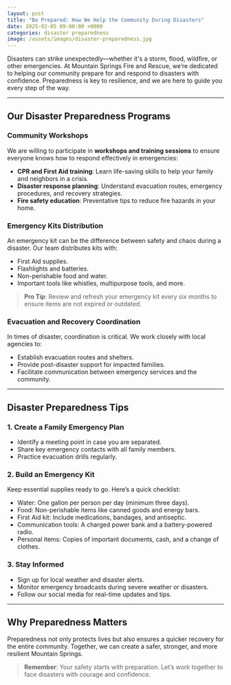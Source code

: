 ```yaml
---
layout: post
title: "Be Prepared: How We Help the Community During Disasters"
date: 2025-02-05 09:00:00 +0000
categories: disaster preparedness
image: /assets/images/disaster-preparedness.jpg
---
```


Disasters can strike unexpectedly—whether it's a storm, flood, wildfire, or other emergencies. At Mountain Springs Fire and Rescue, we’re dedicated to helping our community prepare for and respond to disasters with confidence. Preparedness is key to resilience, and we are here to guide you every step of the way.

---

## **Our Disaster Preparedness Programs**

### **Community Workshops**
We are willing to participate in **workshops and training sessions** to ensure everyone knows how to respond effectively in emergencies:
- **CPR and First Aid training**: Learn life-saving skills to help your family and neighbors in a crisis.
- **Disaster response planning**: Understand evacuation routes, emergency procedures, and recovery strategies.
- **Fire safety education**: Preventative tips to reduce fire hazards in your home.

### **Emergency Kits Distribution**
An emergency kit can be the difference between safety and chaos during a disaster. Our team distributes kits with:
- First Aid supplies.
- Flashlights and batteries.
- Non-perishable food and water.
- Important tools like whistles, multipurpose tools, and more.

> **Pro Tip**: Review and refresh your emergency kit every six months to ensure items are not expired or outdated.

### **Evacuation and Recovery Coordination**
In times of disaster, coordination is critical. We work closely with local agencies to:
- Establish evacuation routes and shelters.
- Provide post-disaster support for impacted families.
- Facilitate communication between emergency services and the community.

---

## **Disaster Preparedness Tips**

### **1. Create a Family Emergency Plan**
- Identify a meeting point in case you are separated.
- Share key emergency contacts with all family members.
- Practice evacuation drills regularly.

### **2. Build an Emergency Kit**
Keep essential supplies ready to go. Here’s a quick checklist:
- Water: One gallon per person per day (minimum three days).
- Food: Non-perishable items like canned goods and energy bars.
- First Aid kit: Include medications, bandages, and antiseptic.
- Communication tools: A charged power bank and a battery-powered radio.
- Personal items: Copies of important documents, cash, and a change of clothes.

### **3. Stay Informed**
- Sign up for local weather and disaster alerts.
- Monitor emergency broadcasts during severe weather or disasters.
- Follow our social media for real-time updates and tips.

---

## **Why Preparedness Matters**
Preparedness not only protects lives but also ensures a quicker recovery for the entire community. Together, we can create a safer, stronger, and more resilient Mountain Springs.

> **Remember**: Your safety starts with preparation. Let’s work together to face disasters with courage and confidence.
